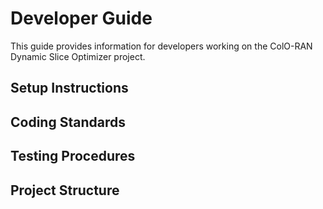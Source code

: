 # Developer Guide

This guide provides information for developers working on the ColO-RAN Dynamic Slice Optimizer project.

## Setup Instructions

## Coding Standards

## Testing Procedures

## Project Structure
